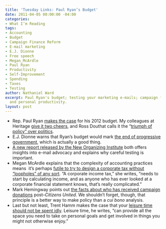 ```yaml
---
title: 'Tuesday Links: Paul Ryan’s Budget'
date: 2011-04-05 00:00:00 -04:00
categories:
- What I’m Reading
tags:
- Accounting
- Budget
- Campaign Finance Reform
- E-mail marketing
- E.J. Dionne
- Free speech
- Megan_McArdle
- Paul Ryan
- Productivity
- Self-Improvement
- Spending
- Taxes
- Testing
author: Nathaniel Ward
excerpt: Paul Ryan's budget; testing your marketing e-mails; campaign finance reform;
  and personal productivity.
layout: post
---
```


  * Rep. Paul Ryan [makes the case][1] for his 2012 budget. My colleagues at Heritage [give it two cheers][2], and Ross Douthat calls it the “[triumph of policy” over politics][3].
  * E.J. Dionne warns that Ryan’s budget would mark [the end of progressive government][4], which is actually a good thing.
  * [A new report released by the New Organizing Institute][5] both offers insights into e-mail advocacy and explains why careful testing is important.
  * Megan McArdle explains that the complexity of accounting practices means  it’s perhaps [futile to try to design a corporate tax without “loopholes” of any sort][6]. “A corporate income tax,” she writes, “needs to start by calculating income, and as anyone who has ever looked at a corporate financial statement knows, that’s really complicated.”
  * Mark Hemingway points out [the facts about who has received campaign donations][7] post–*Citizens United*. We shouldn’t forget, though, that principle is a better way to make policy than a *cui bono* analysis.
  * Last but not least, Trent Hamm makes the case that your [leisure time should not be spent idly][8]. Leisure time, he writes, “can provide all the space you need to take on personal goals and get involved in things you might not otherwise enjoy.”

 [1]: http://online.wsj.com/article/SB10001424052748703806304576242612172357504.html?mod=rss_opinion_main
 [2]: http://blog.heritage.org/2011/04/05/morning-bell-chairman-ryans-budget-resolution-changes-americas-course/
 [3]: http://douthat.blogs.nytimes.com/2011/04/05/paul-ryan-and-the-triumph-of-policy/
 [4]: http://www.washingtonpost.com/opinions/the-end-of-progressive-government/2011/04/01/AFQbjTXC_story.html
 [5]: http://neworganizing.com/experiments-in-online-advocacy-research/
 [6]: http://www.theatlantic.com/business/archive/2011/04/yes-ge-paid-taxes-in-2010-were-pretty-sure/236802/
 [7]: http://www.weeklystandard.com/blogs/jeffrey-toobins-baseless-attack-supreme-court_556223.html
 [8]: http://www.thesimpledollar.com/2011/04/05/leisure-time-not-idle-time/